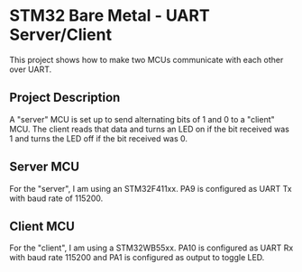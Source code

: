 # STM32 Bare Metal - UART Server/Client
This project shows how to make two MCUs communicate with each other over UART.

## Project Description
A "server" MCU is set up to send alternating bits of 1 and 0 to a "client" MCU. The client reads that data and turns an LED on if the bit received was 1 and turns the LED off if the bit received was 0.

## Server MCU
For the "server", I am using an STM32F411xx. PA9 is configured as UART Tx with baud rate of 115200.

## Client MCU
For the "client", I am using a STM32WB55xx. PA10 is configured as UART Rx with baud rate 115200 and PA1 is configured as output to toggle LED.